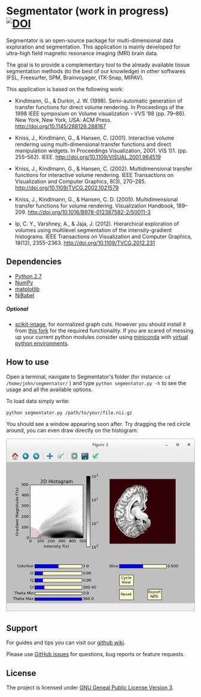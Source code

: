 # Segmentator (work in progress) [![DOI](https://zenodo.org/badge/24138/ofgulban/segmentator.svg)](https://zenodo.org/badge/latestdoi/24138/ofgulban/segmentator)

Segmentator is an open-source package for multi-dimensional data exploration and segmentation. This application is mainly developed for ultra-high field magnetic resonance imaging (MRI) brain data.

The goal is to provide a complementary tool to the already available tissue segmentation methods (to the best of our knowledge) in other softwares (FSL, Freesurfer, SPM, Brainvoyager, ITK-Snap, MIPAV).

This application is based on the following work:

* Kindlmann, G., & Durkin, J. W. (1998). Semi-automatic generation of transfer functions for direct volume rendering. In Proceedings of the 1998 IEEE symposium on Volume visualization - VVS ’98 (pp. 79–86). New York, New York, USA: ACM Press. http://doi.org/10.1145/288126.288167

* Kniss, J., Kindlmann, G., & Hansen, C. (2001). Interactive volume rendering using multi-dimensional transfer functions and direct manipulation widgets. In Proceedings Visualization, 2001. VIS ’01. (pp. 255–562). IEEE. http://doi.org/10.1109/VISUAL.2001.964519

* Kniss, J., Kindlmann, G., & Hansen, C. (2002). Multidimensional transfer functions for interactive volume rendering. IEEE Transactions on Visualization and Computer Graphics, 8(3), 270–285. http://doi.org/10.1109/TVCG.2002.1021579

* Kniss, J., Kindlmann, G., & Hansen, C. D. (2005). Multidimensional transfer functions for volume rendering. Visualization Handbook, 189–209. http://doi.org/10.1016/B978-012387582-2/50011-3

* Ip, C. Y., Varshney, A., & Jaja, J. (2012). Hierarchical exploration of volumes using multilevel segmentation of the intensity-gradient histograms. IEEE Transactions on Visualization and Computer Graphics, 18(12), 2355–2363. http://doi.org/10.1109/TVCG.2012.231


## Dependencies

- [Python 2.7](https://www.python.org/download/releases/2.7/)
- [NumPy](http://www.numpy.org/)
- [matplotlib](http://matplotlib.org/)
- [NiBabel](http://nipy.org/nibabel/)

##### Optional
- [scikit-image](http://scikit-image.org/), for normalized graph cuts. However you should install it from [this fork](https://github.com/ofgulban/scikit-image) for the required functionality. If you are scared of messing up your current python modules consider using [miniconda](http://conda.pydata.org/miniconda.html) with [virtual python environments](http://conda.pydata.org/docs/using/envs.html).

## How to use

Open a terminal, navigate to Segmentator's folder (for instance: `cd /home/john/segmentator/` ) and type ```python segmentator.py -h``` to see the usage and all the available options.

To load data simply write:
```bash
python segmentator.py /path/to/your/file.nii.gz
```

You should see a window appearing soon after. Try dragging the red circle around, you can even draw directly on the histogram:

![demo](images/animated.gif)


## Support

For guides and tips you can visit our [github wiki](https://github.com/ofgulban/segmentator/wiki).

Please use [GitHub issues](https://github.com/ofgulban/segmentator/issues) for questions, bug reports or feature requests.


## License

The project is licensed under [GNU Geneal Public License Version 3](http://www.gnu.org/licenses/gpl.html).
